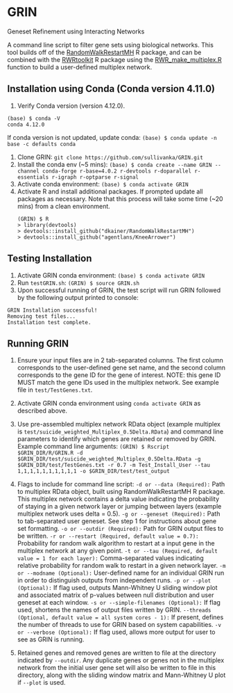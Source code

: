 # GRIN
Geneset Refinement using Interacting Networks

A command line script to filter gene sets using biological networks. This tool builds off of the [RandomWalkRestartMH](https://github.com/alberto-valdeolivas/RandomWalkRestartMH) R package, and can be combined with the [RWRtoolkit](https://github.com/dkainer/RWRtools) R package using the [RWR_make_multiplex.R](https://github.com/dkainer/RWRtools/packageAttempt1/R/RWR_make_multiplex.R) function to build a user-defined multiplex network.

## Installation using Conda (Conda version 4.11.0)
1. Verify Conda version (version 4.12.0).
  ```
  (base) $ conda -V
  conda 4.12.0
  ```
  
  If conda version is not updated, update conda:
`(base) $ conda update -n base -c defaults conda`

1. Clone GRIN:
    `git clone https://github.com/sullivanka/GRIN.git`
2. Install the conda env (~5 mins):
    `(base) $ conda create --name GRIN --channel conda-forge r-base=4.0.2 r-devtools r-doparallel r-essentials r-igraph r-optparse r-signal`
3. Activate conda environment:
    `(base) $ conda activate GRIN`
4. Activate R and install additional packages. If prompted update all packages as necessary. Note that this process will take some time (~20 mins) from a clean environment.
    ```
    (GRIN) $ R
    > library(devtools)
    > devtools::install_github("dkainer/RandomWalkRestartMH")
    > devtools::install_github("agentlans/KneeArrower")
    ```
## Testing Installation
1. Activate GRIN conda environment:
  `(base) $ conda activate GRIN`
2. Run `testGRIN.sh`:
  `(GRIN) $ source GRIN.sh`
3. Upon successful running of GRIN, the test script will run GRIN followed by the following output printed to console:
```
GRIN Installation successful!
Removing test files...
Installation test complete.
```
    
## Running GRIN
1. Ensure your input files are in 2 tab-separated columns. The first column corresponds to the user-defined gene set name, and the second column corresponds to the gene ID for the gene of interest. NOTE: this gene ID MUST match the gene IDs used in the multiplex network. See example file in `test/TestGenes.txt`.
2. Activate GRIN conda environment using `conda activate GRIN` as described above.
3. Use pre-assembled multiplex network RData object (example multiplex is `test/suicide_weighted_Multiplex_0.5Delta.RData`) and command line parameters to identify which genes are retained or removed by GRIN.
Example command line arguments:
` (GRIN) $ Rscript $GRIN_DIR/R/GRIN.R -d $GRIN_DIR/test/suicide_weighted_Multiplex_0.5Delta.RData -g $GRIN_DIR/test/TestGenes.txt -r 0.7 -m Test_Install_User --tau 1,1,1,1,1,1,1,1,1,1 -o $GRIN_DIR/test/test_output `
4. Flags to include for command line script:
`-d or --data (Required):` Path to multiplex RData object, built using RandomWalkRestartMH R package. This multiplex network contains a delta value indicating the probability of staying in a given network layer or jumping between layers (example multiplex network uses delta = 0.5).
`-g or --geneset (Required):` Path to tab-separated user geneset. See step 1 for instructions about gene set formatting.
`-o or --outdir (Required):` Path for GRIN output files to be written.
`-r or --restart (Required, default value = 0.7):` Probability for random walk algorithm to restart at a input gene in the multiplex network at any given point.
`-t or --tau (Required, default value = 1 for each layer):` Comma-separated values indicating relative probability for random walk to restart in a given network layer.
`-m or --modname (Optional):` User-defined name for an individual GRIN run in order to distinguish outputs from independent runs.
`-p or --plot (Optional):` If flag used, outputs Mann-Whitney U sliding window plot and associated matrix of p-values between null distribution and user geneset at each window.
`-s or --simple-filenames (Optional):` If flag used, shortens the names of output files written by GRIN.
`--threads (Optional, default value = all system cores - 1):` If present, defines the number of threads to use for GRIN based on system capabilities.
`-v or --verbose (Optional):` If flag used, allows more output for user to see as GRIN is running.

5. Retained genes and removed genes are written to file at the directory indicated by `--outdir`. Any duplicate genes or genes not in the multiplex network from the initial user gene set will also be written to file in this directory, along with the sliding window matrix and Mann-Whitney U plot if `--plot` is used.
  
